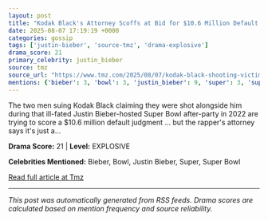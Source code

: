 ```yaml
---
layout: post
title: "Kodak Black's Attorney Scoffs at Bid for $10.6 Million Default Judgment"
date: 2025-08-07 17:19:19 +0000
categories: gossip
tags: ['justin-bieber', 'source-tmz', 'drama-explosive']
drama_score: 21
primary_celebrity: justin_bieber
source: tmz
source_url: "https://www.tmz.com/2025/08/07/kodak-black-shooting-victims-want-10-million-dollar-judgement/"
mentions: {'bieber': 3, 'bowl': 3, 'justin_bieber': 9, 'super': 3, 'super_bowl': 3}
---
```


The two men suing Kodak Black claiming they were shot alongside him during that ill-fated Justin Bieber-hosted Super Bowl after-party in 2022 are trying to score a $10.6 million default judgment ... but the rapper's attorney says it's just a&hellip;

**Drama Score:** 21 | **Level:** EXPLOSIVE

**Celebrities Mentioned:** Bieber, Bowl, Justin Bieber, Super, Super Bowl

[Read full article at Tmz](https://www.tmz.com/2025/08/07/kodak-black-shooting-victims-want-10-million-dollar-judgement/)

---
*This post was automatically generated from RSS feeds. Drama scores are calculated based on mention frequency and source reliability.*
